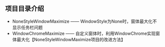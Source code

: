 
## 项目目录介绍

* NoneStyleWindowMaximize —— WindowStyle为None时，窗体最大化不显示任务栏问题
* WindowChromeMaximize —— 自定义窗体时，利用WindowChrome实现窗体最大化【NoneStyleWindowMaximize项目的改进方法】